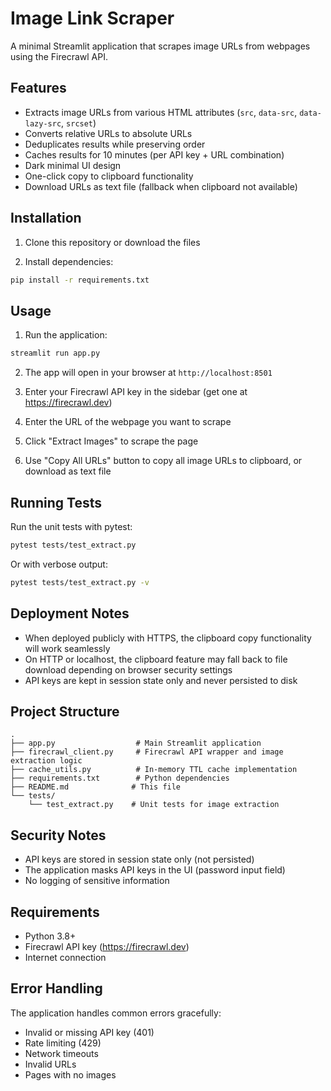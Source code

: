 # Image Link Scraper

A minimal Streamlit application that scrapes image URLs from webpages using the Firecrawl API.

## Features

- Extracts image URLs from various HTML attributes (`src`, `data-src`, `data-lazy-src`, `srcset`)
- Converts relative URLs to absolute URLs
- Deduplicates results while preserving order
- Caches results for 10 minutes (per API key + URL combination)
- Dark minimal UI design
- One-click copy to clipboard functionality
- Download URLs as text file (fallback when clipboard not available)

## Installation

1. Clone this repository or download the files

2. Install dependencies:
```bash
pip install -r requirements.txt
```

## Usage

1. Run the application:
```bash
streamlit run app.py
```

2. The app will open in your browser at `http://localhost:8501`

3. Enter your Firecrawl API key in the sidebar (get one at https://firecrawl.dev)

4. Enter the URL of the webpage you want to scrape

5. Click "Extract Images" to scrape the page

6. Use "Copy All URLs" button to copy all image URLs to clipboard, or download as text file

## Running Tests

Run the unit tests with pytest:
```bash
pytest tests/test_extract.py
```

Or with verbose output:
```bash
pytest tests/test_extract.py -v
```

## Deployment Notes

- When deployed publicly with HTTPS, the clipboard copy functionality will work seamlessly
- On HTTP or localhost, the clipboard feature may fall back to file download depending on browser security settings
- API keys are kept in session state only and never persisted to disk

## Project Structure

```
.
├── app.py                  # Main Streamlit application
├── firecrawl_client.py     # Firecrawl API wrapper and image extraction logic
├── cache_utils.py          # In-memory TTL cache implementation
├── requirements.txt        # Python dependencies
├── README.md              # This file
└── tests/
    └── test_extract.py    # Unit tests for image extraction
```

## Security Notes

- API keys are stored in session state only (not persisted)
- The application masks API keys in the UI (password input field)
- No logging of sensitive information

## Requirements

- Python 3.8+
- Firecrawl API key (https://firecrawl.dev)
- Internet connection

## Error Handling

The application handles common errors gracefully:
- Invalid or missing API key (401)
- Rate limiting (429)
- Network timeouts
- Invalid URLs
- Pages with no images